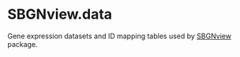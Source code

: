 # SBGNview.data
Gene expression datasets and ID mapping tables used by [SBGNview](https://github.com/datapplab/SBGNview) package.
